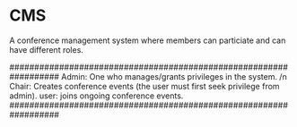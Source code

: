 # CMS

A conference management system where members can particiate and can have different roles.

##################################################################
Admin: One who manages/grants privileges in the system. /n
Chair: Creates conference events (the user must first seek privilege from admin).
user: joins ongoing conference events.
##################################################################
